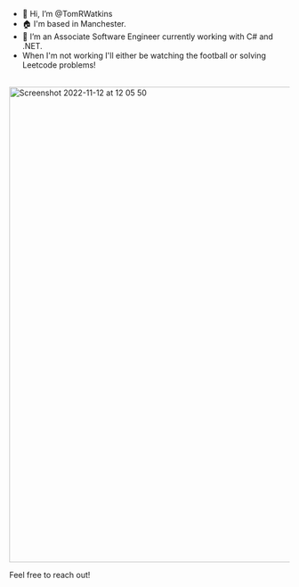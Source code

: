 - 👋 Hi, I’m @TomRWatkins
- :house: I'm based in Manchester.
- 👀 I’m an Associate Software Engineer currently working with C# and .NET.
- When I'm not working I'll either be watching the football or solving Leetcode problems!
<br>
<img width="854" alt="Screenshot 2022-11-12 at 12 05 50" src="https://user-images.githubusercontent.com/47918164/201473139-3fbd6f41-234b-4e6c-ae17-d91da212fdb9.png">


Feel free to reach out!

